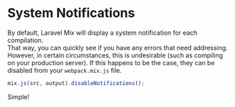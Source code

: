 # System Notifications

By default, Laravel Mix will display a system notification for each compilation.  
That way, you can quickly see if you have any errors that need addressing.  
However, in certain circumstances, this is undesirable \(such as compiling on your production server\).
If this happens to be the case, they can be disabled from your `webpack.mix.js` file.

```js
mix.js(src, output).disableNotifications();
```

Simple!
